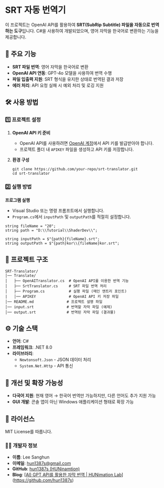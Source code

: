 # SRT 자동 번역기

이 프로젝트는 OpenAI API를 활용하여 **SRT(SubRip Subtitle) 파일을 자동으로 번역하는 도구**입니다. C#을 사용하여 개발되었으며, 영어 자막을 한국어로 변환하는 기능을 제공합니다.

## 📌 주요 기능

- **SRT 파일 번역**: 영어 자막을 한국어로 변환
- **OpenAI API 연동**: GPT-4o 모델을 사용하여 번역 수행
- **파일 입출력 지원**: SRT 형식을 유지한 상태로 번역된 결과 저장
- **에러 처리**: API 요청 실패 시 예외 처리 및 로깅 지원

## 🛠️ 사용 방법

### 1️⃣ 프로젝트 설정

1. **OpenAI API 키 준비**

   - OpenAI API를 사용하려면 [OpenAI 계정](https://openai.com/)에서 API 키를 발급받아야 합니다.
   - 프로젝트 폴더 내 `APIKEY` 파일을 생성하고 API 키를 저장합니다.

2. **환경 구성**

   ```
   git clone https://github.com/your-repo/srt-translator.git
   cd srt-translator
   ```

### 2️⃣ 실행 방법

**프로그램 실행**

   - Visual Studio 또는 명령 프롬프트에서 실행합니다.
   - `Program.cs`에서 `inputPath` 및 `outputPath`를 적절히 설정합니다.

   ```
   string fileName = "20";
   string path = "D:\\Tutorial\\ShaderDev\\";
   
   string inputPath = $"{path}{fileName}.srt";
   string outputPath = $"{path}kor\\{fileName}kor.srt";
   ```


## 📂 프로젝트 구조

```
SRT-Translator/
│── Translate/
│   ├── OpenAITranslator.cs  # OpenAI API를 이용한 번역 기능
│   ├── SrtTranslator.cs     # SRT 파일 번역 처리
│   ├── Program.cs           # 실행 파일 (메인 엔트리 포인트)
|   │── APIKEY               # OpenAI API 키 저장 파일
│── README.md               # 프로젝트 설명 파일
│── input.srt               # 번역할 자막 파일 (예제)
│── output.srt              # 번역된 자막 파일 (결과물)
```

## ⚙️ 기술 스택

- **언어**: C#
- **프레임워크**: .NET 8.0
- **라이브러리**:
  - `Newtonsoft.Json` - JSON 데이터 처리
  - `System.Net.Http` - API 통신

## 🚀 개선 및 확장 가능성

- **다국어 지원**: 현재 영어 → 한국어 번역만 가능하지만, 다른 언어도 추가 지원 가능
- **GUI 개발**: 콘솔 앱이 아닌 Windows 애플리케이션 형태로 확장 가능


## 📄 라이선스

MIT License를 따릅니다.

### 👨‍💻 개발자 정보

- **이름**: Lee Sanghun
- **이메일**: hun1387s@gmail.com
- **GitHub**: [hun1387s (HUNinamtion)](https://github.com/hun1387s)
- **Blog**: [[AI) GPT API를 활용한 자막 번역 | HUNimation Lab](https://hun1387s.github.io/ai/0051/)](https://github.com/hun1387s)



